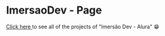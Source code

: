 # ImersaoDev - Page

<a href = "https://allinevieira.github.io/ImersaoDev/"> Click here </a> to see all of the projects of "Imersão Dev - Alura" 😁
